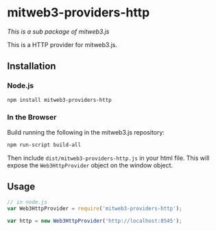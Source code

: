 # mitweb3-providers-http

*This is a sub package of mitweb3.js*

This is a HTTP provider for mitweb3.js.

## Installation

### Node.js

```bash
npm install mitweb3-providers-http
```

### In the Browser

Build running the following in the mitweb3.js repository:

```bash
npm run-script build-all
```

Then include `dist/mitweb3-providers-http.js` in your html file.
This will expose the `Web3HttpProvider` object on the window object.


## Usage

```js
// in node.js
var Web3HttpProvider = require('mitweb3-providers-http');

var http = new Web3HttpProvider('http://localhost:8545');
```

